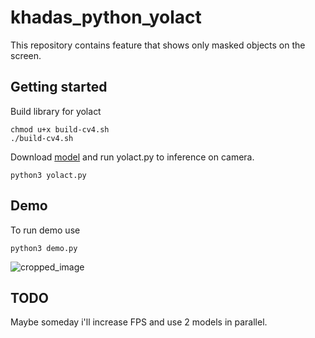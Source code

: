# khadas_python_yolact
This repository contains feature that shows only masked objects on the screen.
## Getting started
Build library for yolact
```
chmod u+x build-cv4.sh
./build-cv4.sh
```
Download [model](https://drive.google.com/file/d/11depzZYc2pchDJYWFhc7yR4uaHUUSltZ/view?usp=sharing) and run yolact.py to inference on camera.
```
python3 yolact.py
```
## Demo
To run demo use
```
python3 demo.py
```
![cropped_image](https://user-images.githubusercontent.com/84590713/170768312-c8cbaca9-4b84-41ba-8730-9248e7a1365f.jpg)

## TODO
Maybe someday i'll increase FPS and use 2 models in parallel.

